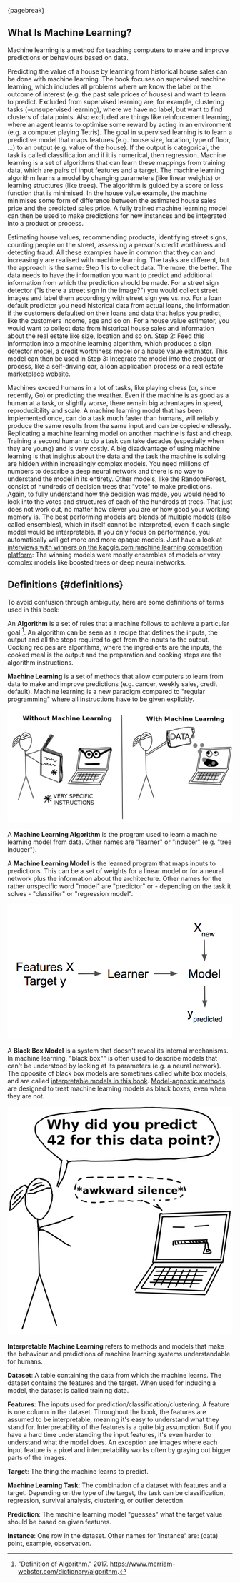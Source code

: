 
{pagebreak}

## What Is Machine Learning?

Machine learning is a method for teaching computers to make and improve predictions or behaviours based on data.

Predicting the value of a house by learning from historical house sales can be done with machine learning.
The book focuses on supervised machine learning, which includes all problems where we know the label or the outcome of interest (e.g. the past sale prices of houses) and want to learn to predict.
Excluded from supervised learning are, for example, clustering tasks (=unsupervised learning), where we have no label, but want to find clusters of data points.
Also excluded are things like reinforcement learning, where an agent learns to optimise some reward by acting in an environment (e.g. a computer playing Tetris).
The goal in supervised learning is to learn a predictive model that maps features (e.g. house size, location, type of floor, ...) to an output (e.g. value of the house).
If the output is categorical, the task is called classification and if it is numerical, then regression.
Machine learning is a set of algorithms that can learn these mappings from training data, which are pairs of input features and a target.
The machine learning algorithm learns a model by changing parameters (like linear weights) or learning structures (like trees).
The algorithm is guided by a score or loss function that is minimised.
In the house value example, the machine minimises some form of difference between the estimated house sales price and the predicted sales price.
A fully trained machine learning model can then be used to make predictions for new instances and be integrated into a product or process.

Estimating house values, recommending products, identifying street signs, counting people on the street, assessing a person's credit worthiness and detecting fraud:
All these examples have in common that they can and increasingly are realised with machine learning.
The tasks are different, but the approach is the same:
Step 1 is to collect data.
The more, the better.
The data needs to have the information you want to predict and additional information from which the prediction should be made.
For a street sign detector ("Is there a street sign in the image?") you would collect street images and label them accordingly with street sign yes vs. no.
For a loan default predictor you need historical data from actual loans, the information if the customers defaulted on their loans and data that helps you predict, like the customers income, age and so on.
For a house value estimator, you would want to collect data from historical house sales and information about the real estate like size, location and so on.
Step 2: Feed this information into a machine learning algorithm, which produces a sign detector model, a credit worthiness model or a house value estimator.
This model can then be used in Step 3:
Integrate the model into the product or process, like a self-driving car, a loan application process or a real estate marketplace website.

Machines exceed humans in a lot of tasks, like playing chess (or, since recently, Go) or predicting the weather.
Even if the machine is as good as a human at a task, or slightly worse, there remain big advantages in speed, reproducibility and scale.
A machine learning model that has been implemented once, can do a task much faster than humans, will reliably produce the same results from the same input and can be copied endlessly.
Replicating a machine learning model on another machine is fast and cheap.
Training a second human to do a task can take decades (especially when they are young) and is very costly.
A big disadvantage of using machine learning is that insights about the data and the task the machine is solving are hidden within increasingly complex models.
You need millions of numbers to describe a deep neural network and there is no way to understand the model in its entirety.
Other models, like the RandomForest, consist of hundreds of decision trees that "vote" to make predictions.
Again, to fully understand how the decision was made, you would need to look into the votes and structures of each of the hundreds of trees.
That just does not work out, no matter how clever you are or how good your working memory is.
The best performing models are blends of multiple models (also called ensembles), which in itself cannot be interpreted, even if each single model would be interpretable.
If you only focus on performance, you automatically will get more and more opaque models.
Just have a look at [interviews with winners on the kaggle.com machine learning competition platform](http://blog.kaggle.com/):
The winning models were mostly ensembles of models or very complex models like boosted trees or deep neural networks.


## Definitions {#definitions}
To avoid confusion through ambiguity, here are some definitions of terms used in this book:

An **Algorithm** is a set of rules that a machine follows to achieve a particular goal [^algorithm].
An algorithm can be seen as a recipe that defines the inputs, the output and all the steps required to get from the inputs to the output.
Cooking recipes are algorithms, where the ingredients are the inputs, the cooked meal is the output and the preparation and cooking steps are the algorithm instructions.  


**Machine Learning** is a set of methods that allow computers to learn from data to make and improve predictions (e.g.
cancer, weekly sales, credit default).
Machine learning is a new paradigm compared to "regular programming" where all instructions have to be given explicitly.

![plot of chunk programing-vs-ml](images/programing-ml.png)


A **Machine Learning Algorithm** is the program used to learn a machine learning model from data.
Other names are "learner" or "inducer" (e.g. "tree inducer").


A **Machine Learning Model** is the learned program that maps inputs to predictions.
This can be a set of weights for a linear model or for a neural network plus the information about the architecture.
Other names for the rather unspecific word "model" are "predictor" or - depending on the task it solves - "classifier" or "regression model".

![A learner learns a model from labeled training data. The model is used to make predictions.](images/learner.png)


A **Black Box Model** is a system that doesn't reveal its internal mechanisms.
In machine learning, "black box"" is often used to describe models that can't be understood by looking at its parameters (e.g. a neural network).
The opposite of black box models are sometimes called white box models, and are called [interpretable models in this book](#simple).
[Model-agnostic methods](#agnostic) are designed to treat machine learning models as black boxes, even when they are not.

![plot of chunk black-box](images/iml.png)


**Interpretable Machine Learning** refers to methods and models that make the behaviour and predictions of machine learning systems understandable for humans.


**Dataset**: A table containing the data from which the machine learns.
The dataset contains the features and the target.
When used for inducing a model, the dataset is called training data.


**Features**: The inputs used for prediction/classification/clustering.
A feature is one column in the dataset.
Throughout the book, the features are assumed to be interpretable, meaning it's easy to understand what they stand for.
Interpretability of the features is a quite big assumption.
But if you have a hard time understanding the input features, it's even harder to understand what the model does.
An exception are images where each input feature is a pixel and interpretability works often by graying out bigger parts of the images.

**Target**: The thing the machine learns to predict.

**Machine Learning Task**: The combination of a dataset with features and a target.
Depending on the type of the target, the task can be classification, regression, survival analysis, clustering, or outlier detection.

**Prediction**: The machine learning model "guesses" what the target value should be based on given features.

**Instance**: One row in the dataset. 
Other names for 'instance' are: (data) point, example, observation.


[^algorithm]: "Definition of Algorithm." 2017. https://www.merriam-webster.com/dictionary/algorithm.
